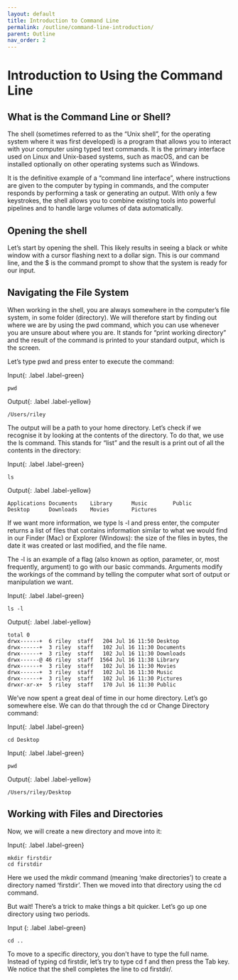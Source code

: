 ```yaml
---
layout: default
title: Introduction to Command Line
permalink: /outline/command-line-introduction/
parent: Outline
nav_order: 2
---
```


# Introduction to Using the Command Line
## What is the Command Line or Shell?

The shell (sometimes referred to as the “Unix shell”, for the operating system where it was first developed) is a program that allows you to interact with your computer using typed text commands. It is the primary interface used on Linux and Unix-based systems, such as macOS, and can be installed optionally on other operating systems such as Windows.

It is the definitive example of a “command line interface”, where instructions are given to the computer by typing in commands, and the computer responds by performing a task or generating an output. With only a few keystrokes, the shell allows you to combine existing tools into powerful pipelines and to handle large volumes of data automatically.

## Opening the shell

Let’s start by opening the shell. This likely results in seeing a black or white window with a cursor flashing next to a dollar sign. This is our command line, and the $ is the command prompt to show that the system is ready for our input.

## Navigating the File System

When working in the shell, you are always somewhere in the computer’s file system, in some folder (directory). We will therefore start by finding out where we are by using the pwd command, which you can use whenever you are unsure about where you are. It stands for “print working directory” and the result of the command is printed to your standard output, which is the screen.

Let’s type pwd and press enter to execute the command:

Input{: .label .label-green}
~~~
pwd
~~~

Output{: .label .label-yellow}
~~~ 
/Users/riley
~~~

The output will be a path to your home directory. Let’s check if we recognise it by looking at the contents of the directory. To do that, we use the ls command. This stands for “list” and the result is a print out of all the contents in the directory:

Input{: .label .label-green}
~~~
ls
~~~

Output{: .label .label-yellow}
~~~ 
Applications Documents    Library      Music        Public
Desktop      Downloads    Movies       Pictures
~~~

If we want more information, we type ls -l and press enter, the computer returns a list of files that contains information similar to what we would find in our Finder (Mac) or Explorer (Windows): the size of the files in bytes, the date it was created or last modified, and the file name.

The -l  is an example of a flag (also known as option, parameter, or, most frequently, argument) to go with our basic commands. Arguments modify the workings of the command by telling the computer what sort of output or manipulation we want.

Input{: .label .label-green}
~~~
ls -l
~~~

Output{: .label .label-yellow}
~~~ 
total 0
drwx------+  6 riley  staff   204 Jul 16 11:50 Desktop
drwx------+  3 riley  staff   102 Jul 16 11:30 Documents
drwx------+  3 riley  staff   102 Jul 16 11:30 Downloads
drwx------@ 46 riley  staff  1564 Jul 16 11:38 Library
drwx------+  3 riley  staff   102 Jul 16 11:30 Movies
drwx------+  3 riley  staff   102 Jul 16 11:30 Music
drwx------+  3 riley  staff   102 Jul 16 11:30 Pictures
drwxr-xr-x+  5 riley  staff   170 Jul 16 11:30 Public
~~~

We’ve now spent a great deal of time in our home directory. Let’s go somewhere else. We can do that through the cd or Change Directory command:

Input{: .label .label-green}
~~~
cd Desktop
~~~

Input{: .label .label-green}
~~~
pwd
~~~

Output{: .label .label-yellow}
~~~ 
/Users/riley/Desktop
~~~

## Working with Files and Directories

Now, we will create a new directory and move into it:


Input{: .label .label-green}
~~~
mkdir firstdir
cd firstdir
~~~

Here we used the mkdir command (meaning ‘make directories’) to create a directory named ‘firstdir’. Then we moved into that directory using the cd command.

But wait! There’s a trick to make things a bit quicker. Let’s go up one directory using two periods.

Input
{: .label .label-green}
~~~
cd ..
~~~

To move to a specific directory, you don't have to type the full name. Instead of typing cd firstdir, let’s try to type cd f and then press the Tab key. We notice that the shell completes the line to cd firstdir/.

